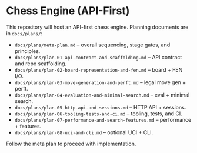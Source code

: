 # Chess Engine (API-First)

This repository will host an API-first chess engine. Planning documents are in `docs/plans/`:

- `docs/plans/meta-plan.md` – overall sequencing, stage gates, and principles.
- `docs/plans/plan-01-api-contract-and-scaffolding.md` – API contract and repo scaffolding.
- `docs/plans/plan-02-board-representation-and-fen.md` – board + FEN I/O.
- `docs/plans/plan-03-move-generation-and-perft.md` – legal move gen + perft.
- `docs/plans/plan-04-evaluation-and-minimal-search.md` – eval + minimal search.
- `docs/plans/plan-05-http-api-and-sessions.md` – HTTP API + sessions.
- `docs/plans/plan-06-tooling-tests-and-ci.md` – tooling, tests, and CI.
- `docs/plans/plan-07-performance-and-search-features.md` – performance + features.
- `docs/plans/plan-08-uci-and-cli.md` – optional UCI + CLI.

Follow the meta plan to proceed with implementation.
